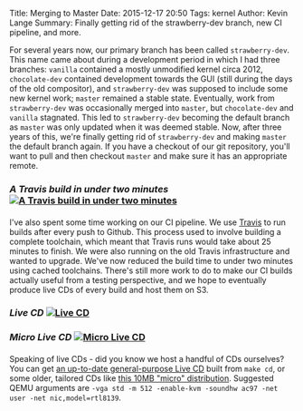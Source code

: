 Title: Merging to Master
Date: 2015-12-17 20:50
Tags: kernel
Author: Kevin Lange
Summary: Finally getting rid of the strawberry-dev branch, new CI pipeline, and more.

For several years now, our primary branch has been called `strawberry-dev`. This name came about during a development period in which I had three branches: `vanilla` contained a mostly unmodified kernel circa 2012, `chocolate-dev` contained development towards the GUI (still during the days of the old compositor), and `strawberry-dev` was supposed to include some new kernel work; `master` remained a stable state. Eventually, work from `strawberry-dev` was occasionally merged into `master`, but `chocolate-dev` and `vanilla` stagnated. This led to `strawberry-dev` becoming the default branch as `master` was only updated when it was deemed stable. Now, after three years of this, we're finally getting rid of `strawberry-dev` and making `master` the default branch again. If you have a checkout of our git repository, you'll want to pull and then checkout `master` and make sure it has an appropriate remote.

### *A Travis build in under two minutes* [![A Travis build in under two minutes](http://i.imgur.com/PqGOx2C.png)](http://i.imgur.com/PqGOx2C.png)
####

I've also spent some time working on our CI pipeline. We use [Travis](https://travis-ci.org/) to run builds after every push to Github. This process used to involve building a complete toolchain, which meant that Travis runs would take about 25 minutes to finish. We were also running on the old Travis infrastructure and wanted to upgrade. We've now reduced the build time to under two minutes using cached toolchains. There's still more work to do to make our CI builds actually useful from a testing perspective, and we hope to eventually produce live CDs of every build and host them on S3.

### *Live CD* [![Live CD](http://i.imgur.com/nc8CqL1.png)](http://i.imgur.com/nc8CqL1.png)
### *Micro Live CD* [![Micro Live CD](http://i.imgur.com/JJeDhLK.png)](http://i.imgur.com/JJeDhLK.png)
####

Speaking of live CDs - did you know we host a handful of CDs ourselves? You can get [an up-to-date general-purpose Live CD](http://toaruos.org/live.iso) built from `make cd`, or some older, tailored CDs like [this 10MB "micro" distribution](http://toaruos.org/micro.iso). Suggested QEMU arguments are `-vga std -m 512 -enable-kvm -soundhw ac97 -net user -net nic,model=rtl8139`.


